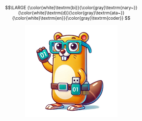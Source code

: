 $$\LARGE {\color{white}\textrm{bi}}{\color{gray}\textrm{nary~}}{\color{white}\textrm{d}}{\color{gray}\textrm{ata~}}{\color{white}\textrm{en}}{\color{gray}\textrm{coder}} $$

<div align="center">
    <img width="300" src="/assets/logo.png" alt="logo" />
</div>
